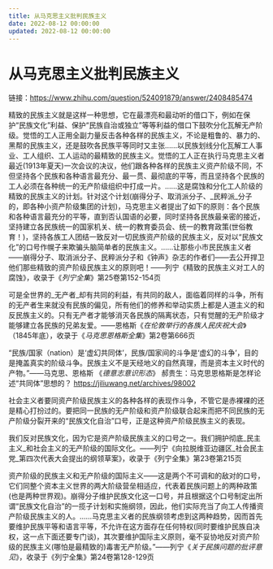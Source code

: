 ```yaml
---
title: 从马克思主义批判民族主义
date: 2022-08-12 00:00:00
updated: 2022-08-12 00:00:00
---
```


# 从马克思主义批判民族主义

链接：https://www.zhihu.com/question/524091879/answer/2408485474

精致的民族主义就是这样一种思想，它在最漂亮和最动听的借口下，例如在保护“民族文化”利益、保护“民族自治或独立”等等利益的借口下鼓吹分化瓦解无产阶级。觉悟的工人正用全副力量反击各种各样的民族主义，不论是粗鲁的、暴力的、黑帮的民族主义，还是鼓吹各民族平等同时又主张……以民族划线分化瓦解工人事业、工人组织、工人运动的最精致的民族主义。觉悟的工人正在执行马克思主义者最近(1913年夏天)一次会议的决议，他们跟各种各样的民族主义资产阶级不同，不但坚持各个民族和各种语言最充分、最一贯、最彻底的平等，而且坚持各个民族的工人必须在各种统一的无产阶级组织中打成一片。……这是腐蚀和分化工人阶级的精致的民族主义的计划。针对这个计划(崩得分子、取消派分子、_民粹派_分子的，即各种小资产阶级集团的计划)，马克思主义者提出了如下的原则：各个民族和各种语言最充分的平等，直到否认国语的必要，同时坚持各民族最亲密的接近，坚持建立各民族统一的国家机关、统一的教育委员会、统一的教育政策(世俗教育！)，坚持各族工人团结一致反对一切民族资产阶级的民族主义，反对以“民族文化”的口号作幌子来欺骗头脑简单者的民族主义。……让那些小市民民族主义者——崩得分子、取消派分子、民粹派分子和《钟声》杂志的作者们——去公开捍卫他们那些精致的资产阶级民族主义的原则吧！——列宁《精致的民族主义对工人的腐蚀》，收录于《_列宁全集_》第25卷第152-154页

可是全世界的_无产者_却有共同的利益，有共同的敌人，面临着同样的斗争，所有的无产者生来就没有民族的偏见，所有他们的修养和举动实质上都是人道主义的和反民族主义的。只有无产者才能够消灭各民族的隔离状态，只有觉醒的无产阶级才能够建立各民族的兄弟友爱。——恩格斯《_在伦敦举行的各族人民庆祝大会_》（1845年底），收录于《_马克思恩格斯全集_》第2卷第666页

“民族/国家（nation）是‘虚幻共同体’，民族/国家间的斗争是‘虚幻的斗争’，目的是掩盖真实的阶级斗争。民族主义不是天经地义的自然真理，而是资本主义时代的产物。”——马克思、恩格斯 《_德意志意识形态_》
郝贵生：马克思恩格斯是怎样论述“共同体”思想的？
https://jiliuwang.net/archives/98002

社会主义者要同资产阶级民族主义的各种各样的表现作斗争，不管它是赤裸裸的还是精心打扮过的。要把同一民族的无产阶级和资产阶级联合起来而把不同民族的无产阶级分裂开来的“民族文化自治”口号，正是这种资产阶级民族主义的表现。

我们反对民族文化，因为它是资产阶级民族主义的口号之一。我们拥护彻底_民主主义_和社会主义的无产阶级的国际文化。——列宁《向拉脱维亚边疆区_社会民主党_第四次代表大会提出的纲领草案》，收录于《列宁全集》第23卷第215页

资产阶级的民族主义和无产阶级的国际主义——这是两个不可调和的敌对的口号，它们同整个资本主义世界的两大阶级营垒相适应，代表着民族问题上的两种政策(也是两种世界观)。崩得分子维护民族文化这一口号，并且根据这个口号制定出所谓“民族文化自治”的一揽子计划和实施纲领，因此，他们实际充当了向工人传播资产阶级民族主义的人。……马克思主义者的民族纲领考虑到这两种趋势，因而首先要维护民族平等和语言平等，不允许在这方面存在任何特权(同时要维护民族自决权，这一点下面还要专门谈)，其次要维护国际主义原则，毫不妥协地反对资产阶级的民族主义(哪怕是最精致的)毒害无产阶级。”——列宁《_关于民族问题的批评意见_》，收录于《列宁全集》第24卷第128-129页

